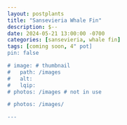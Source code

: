 ```yaml
---
layout: postplants
title: "Sansevieria Whale Fin"
description: $--
date: 2024-05-21 13:00:00 -0700
categories: [sansevieria, whale fin]
tags: [coming soon, 4" pot]
pin: false

# image: # thumbnail
#   path: /images
#   alt:
#   lqip:
# photos: /images # not in use

# photos: /images/

---
```

